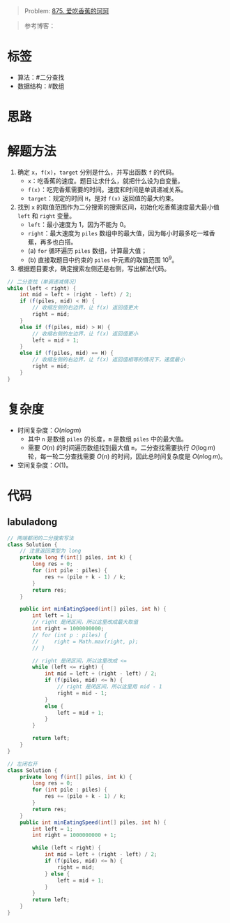 <!--
 * @Auther: zth
 * @Date: 2024-03-04 10:51:47
 * @LastEditTime: 2024-03-07 17:12:49
 * @Description:
-->

> Problem: [875. 爱吃香蕉的珂珂](https://leetcode.cn/problems/koko-eating-bananas/)

> 参考博客：

# 标签

- 算法：#二分查找
- 数据结构：#数组

# 思路

# 解题方法

1. 确定 `x`，`f(x)`，`target` 分别是什么，并写出函数 `f` 的代码。
   - `x`：吃香蕉的速度。题目让求什么，就把什么设为自变量。
   - `f(x)`：吃完香蕉需要的时间。速度和时间是单调递减关系。
   - `target`：规定的时间 `H`，是对 `f(x)` 返回值的最大约束。
2. 找到 `x` 的取值范围作为二分搜索的搜索区间，初始化吃香蕉速度最大最小值 `left` 和 `right` 变量。
   - `left`：最小速度为 1，因为不能为 0。
   - `right`：最大速度为 `piles` 数组中的最大值，因为每小时最多吃一堆香蕉，再多也白搭。
   - (a) `for` 循环遍历 `piles` 数组，计算最大值；
   - (b) 直接取题目中约束的 `piles` 中元素的取值范围 $10^9$。
3. 根据题目要求，确定搜索左侧还是右侧，写出解法代码。

```Java
// 二分查找（单调递减情况）
while (left < right) {
    int mid = left + (right - left) / 2;
    if (f(piles, mid) < H) {
        // 收缩左侧的右边界，让 f(x) 返回值更大
        right = mid;
    }
    else if (f(piles, mid) > H) {
        // 收缩右侧的左边界，让 f(x) 返回值更小
        left = mid + 1;
    }
    else if (f(piles, mid) == H) {
        // 收缩左侧的右边界，让 f(x) 返回值相等的情况下，速度最小
        right = mid;
    }
}
```

# 复杂度

- 时间复杂度：$O(nlogm)$
  - 其中 `n` 是数组 `piles` 的长度，`m` 是数组 `piles` 中的最大值。
  - 需要 $O(n)$ 的时间遍历数组找到最大值 `m`，二分查找需要执行 $O(\log ⁡m)$ 轮，每一轮二分查找需要 $O(n)$ 的时间，因此总时间复杂度是 $O(n\log m)$。
- 空间复杂度：$O(1)$。

# 代码

## labuladong

```Java
// 两端都闭的二分搜索写法
class Solution {
    // 注意返回类型为 long
    private long f(int[] piles, int k) {
        long res = 0;
        for (int pile : piles) {
            res += (pile + k - 1) / k;
        }
        return res;
    }

    public int minEatingSpeed(int[] piles, int h) {
        int left = 1;
        // right 是闭区间，所以这里改成最大取值
        int right = 1000000000;
        // for (int p : piles) {
        //     right = Math.max(right, p);
        // }

        // right 是闭区间，所以这里改成 <=
        while (left <= right) {
            int mid = left + (right - left) / 2;
            if (f(piles, mid) <= h) {
                // right 是闭区间，所以这里用 mid - 1
                right = mid - 1;
            }
            else {
                left = mid + 1;
            }
        }

        return left;
    }
}
```

```Java
// 左闭右开
class Solution {
    private long f(int[] piles, int k) {
        long res = 0;
        for (int pile : piles) {
            res += (pile + k - 1) / k;
        }
        return res;
    }
    public int minEatingSpeed(int[] piles, int h) {
        int left = 1;
        int right = 1000000000 + 1;

        while (left < right) {
            int mid = left + (right - left) / 2;
            if (f(piles, mid) <= h) {
                right = mid;
            } else {
                left = mid + 1;
            }
        }
        return left;
    }
}
```
